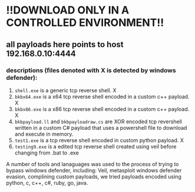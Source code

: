 # !!DOWNLOAD ONLY IN A CONTROLLED ENVIRONMENT!!

## all payloads here points to host 192.168.0.10:4444

### descriptions (files denoted with X is detected by windows defender):
1. `shell.exe` is a generic tcp reverse shell. X
2. `bkbx64.exe` is a x64 tcp reverse shell encoded in a custom c++ payload. X
3. `bkbx86.exe` is a x86 tcp reverse shell encoded in a custom c++ payload. X
4. `bkbpayload.ll` and `bkbpayloadraw.cs` are XOR encoded tcp revershell written in a custom C# payload that uses a powershell file to download and execute in memory.
5. `test1.exe` is a tcp reverse shell encoded in custom python payload. X 
6. `testing9.exe` is a edited tcp reverse shell created using veil before changing from .bat to .exe

A number of tools and lanaguages was used to the process of trying to bypass windows defender, including: Veil, metasploit windows defender evasion, complining custom payloads, we tried payloads encoded using python, c, c++, c#, ruby, go, java.
